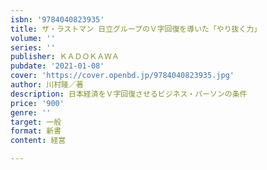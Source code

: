 ```yaml
---
isbn: '9784040823935'
title: ザ・ラストマン 日立グループのＶ字回復を導いた「やり抜く力」
volume: ''
series: ''
publisher: ＫＡＤＯＫＡＷＡ
pubdate: '2021-01-08'
cover: 'https://cover.openbd.jp/9784040823935.jpg'
author: 川村隆／著
description: 日本経済をＶ字回復させるビジネス・パーソンの条件
price: '900'
genre: ''
target: 一般
format: 新書
content: 経営

---
```

